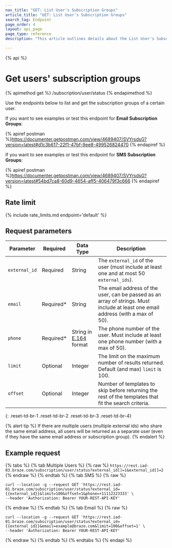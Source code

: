 ```yaml
---
nav_title: "GET: List User's Subscription Groups"
article_title: "GET: List User's Subscription Groups"
search_tag: Endpoint
page_order: 4
layout: api_page
page_type: reference
description: "This article outlines details about the List User's Subscription Groups Braze endpoint."

---
```

{% api %}
# Get users' subscription groups
{% apimethod get %}
/subscription/user/status
{% endapimethod %}

Use the endpoints below to list and get the subscription groups of a certain user.

If you want to see examples or test this endpoint for __Email Subscription Groups__:

{% apiref postman %}https://documenter.getpostman.com/view/4689407/SVYrsdsG?version=latest#d1c3b617-22f1-47bf-9ee8-499526824470 {% endapiref %}

If you want to see examples or test this endpoint for __SMS Subscription Groups__:

{% apiref postman %}https://documenter.getpostman.com/view/4689407/SVYrsdsG?version=latest#54bd7ca8-60d9-4654-aff5-406479f3c666 {% endapiref %}

## Rate limit

{% include rate_limits.md endpoint='default' %}

## Request parameters

| Parameter | Required | Data Type | Description |
|---|---|---|---|
| `external_id`  | Required | String | The `external_id` of the user (must include at least one and at most 50 `external_ids`). |
| `email`  |  Required* | String | The email address of the user, can be passed as an array of strings. Must include at least one email address (with a max of 50). |
| `phone` | Required* | String in [E.164](https://en.wikipedia.org/wiki/E.164) format | The phone number of the user. Must include at least one phone number (with a max of 50). |
| `limit` | Optional | Integer | The limit on the maximum number of results returned. Default (and max) `limit` is 100. |
| `offset`  |  Optional | Integer | Number of templates to skip before returning the rest of the templates that fit the search criteria. |
{: .reset-td-br-1 .reset-td-br-2 .reset-td-br-3  .reset-td-br-4}

{% alert tip %}
If there are multiple users (multiple external ids) who share the same email address, all users will be returned as a separate user (even if they have the same email address or subscription group).
{% endalert %}

## Example request 

{% tabs %}
{% tab Multiple Users %}
{% raw %}
`https://rest.iad-03.braze.com/subscription/user/status?external_id[]=1&external_id[]=2`
{% endraw %}
{% endtab %}
{% tab SMS %}
{% raw %}
```
curl --location -g --request GET 'https://rest.iad-01.braze.com/subscription/user/status?external_id={{external_id}}&limit=100&offset=1&phone=+11112223333' \
--header 'Authorization: Bearer YOUR-REST-API-KEY'
```
{% endraw %}
{% endtab %}
{% tab Email %}
{% raw %}
```
curl --location -g --request GET 'https://rest.iad-01.braze.com/subscription/user/status?external_id={{external_id}}&email=example@braze.com&limit=100&offset=1' \
--header 'Authorization: Bearer YOUR-REST-API-KEY'
```
{% endraw %}
{% endtab %}
{% endtabs %}
{% endapi %}
